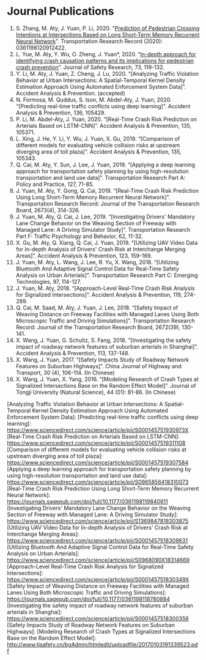 Journal Publications
======
1. S. Zhang, M. Aty, J. Yuan, P. Li, 2020. "[Prediction of Pedestrian Crossing Intentions at Intersections Based on Long Short-Term Memory Recurrent Neural Network]". Transportation Research Record (2020): 0361198120912422.
1. L. Yue, M. Aty, Y. Wu, O. Zheng, J. Yuan*, 2020. “[In-depth approach for identifying crash causation patterns and its implications for pedestrian crash prevention]”. Journal of Safety Research, 73, 119-132.
1. Y. Li, M. Aty, J. Yuan, Z. Cheng, J. Lu, 2020. “[Analyzing Traffic Violation Behavior at Urban Intersections: A Spatial-Temporal Kernel Density Estimation Approach Using Automated Enforcement System Data]”. Accident Analysis & Prevention. (accepted)
1. N. Formosa, M. Quddus, S. Ison, M. Abdel-Aty, J. Yuan, 2020. “[Predicting real-time traffic conflicts using deep learning]”. Accident Analysis & Prevention, 136, 105429.
1. P. Li, M. Abdel-Aty, J. Yuan, 2020. “[Real-Time Crash Risk Prediction on Arterials Based on LSTM-CNN]”. Accident Analysis & Prevention, 135, 105371.
1. L. Xing, J. He, Y. Li, Y. Wu, J. Yuan, X. Gu, 2019. “[Comparison of different models for evaluating vehicle collision risks at upstream diverging area of toll plaza]”. Accident Analysis & Prevention, 135, 105343.
1. Q. Cai, M. Aty, Y. Sun, J. Lee, J. Yuan, 2019. “[Applying a deep learning approach for transportation safety planning by using high-resolution transportation and land use data]”. Transportation Research Part A: Policy and Practice, 127, 71-85.
1. J. Yuan, M. Aty, Y. Gong, Q. Cai, 2019. “[Real-Time Crash Risk Prediction Using Long Short-Term Memory Recurrent Neural Network]”. Transportation Research Record: Journal of the Transportation Research Board, 2673(4), 314-326.
1. J. Yuan, M. Aty, Q. Cai, J. Lee, 2019. “[Investigating Drivers' Mandatory Lane Change Behavior on the Weaving Section of Freeway with Managed Lane: A Driving Simulator Study]”. Transportation Research Part F: Traffic Psychology and Behavior, 62, 11-32.
1. X. Gu, M. Aty, Q. Xiang, Q. Cai, J. Yuan, 2019. “[Utilizing UAV Video Data for In-depth Analysis of Drivers' Crash Risk at Interchange Merging Areas]”. Accident Analysis & Prevention, 123, 159-169.
1. J. Yuan, M. Aty, L. Wang, J. Lee, R. Yu, X. Wang, 2018. “[Utilizing Bluetooth And Adaptive Signal Control Data for Real-Time Safety Analysis on Urban Arterials]”. Transportation Research Part C: Emerging Technologies, 97, 114-127.
1. J. Yuan, M. Aty, 2018. “[Approach-Level Real-Time Crash Risk Analysis for Signalized Intersections]”. Accident Analysis & Prevention, 119, 274-289.
1. Q. Cai, M. Saad, M. Aty, J. Yuan, J. Lee, 2018. “[Safety Impact of Weaving Distance on Freeway Facilities with Managed Lanes Using Both Microscopic Traffic and Driving Simulations]”. Transportation Research Record: Journal of the Transportation Research Board, 2672(39), 130-141.
1. X. Wang, J. Yuan, G. Schultz, S. Fang, 2018. “[Investigating the safety impact of roadway network features of suburban arterials in Shanghai]”. Accident Analysis & Prevention, 113, 137-148.
1. X. Wang, J. Yuan, 2017. “[Safety Impacts Study of Roadway Network Features on Suburban Highways]”. China Journal of Highway and Transport, 30 (4), 106-114. (In Chinese)
1. X. Wang, J. Yuan, X. Yang, 2016. “[Modeling Research of Crash Types at Signalized Intersections Base on the Random Effect Model]”. Journal of Tongji University (Natural Science), 44 (01): 81-86. (In Chinese)






[Prediction of Pedestrian Crossing Intentions at Intersections Based on Long Short-Term Memory Recurrent Neural Network]: https://journals.sagepub.com/doi/full/10.1177/0361198120912422
[In-depth approach for identifying crash causation patterns and its implications for pedestrian crash prevention]: https://www.sciencedirect.com/science/article/pii/S002243752030027X
[Analyzing Traffic Violation Behavior at Urban Intersections: A Spatial-Temporal Kernel Density Estimation Approach Using Automated Enforcement System Data]: 
[Predicting real-time traffic conflicts using deep learning]: https://www.sciencedirect.com/science/article/pii/S000145751930973X
[Real-Time Crash Risk Prediction on Arterials Based on LSTM-CNN]: https://www.sciencedirect.com/science/article/pii/S0001457519311108 
[Comparison of different models for evaluating vehicle collision risks at upstream diverging area of toll plaza]: https://www.sciencedirect.com/science/article/pii/S0001457519307584
[Applying a deep learning approach for transportation safety planning by using high-resolution transportation and land use data]: https://www.sciencedirect.com/science/article/pii/S0965856418310073
[Real-Time Crash Risk Prediction Using Long Short-Term Memory Recurrent Neural Network]: https://journals.sagepub.com/doi/full/10.1177/0361198119840611
[Investigating Drivers' Mandatory Lane Change Behavior on the Weaving Section of Freeway with Managed Lane: A Driving Simulator Study]: https://www.sciencedirect.com/science/article/pii/S1369847818303875
[Utilizing UAV Video Data for In-depth Analysis of Drivers' Crash Risk at Interchange Merging Areas]: https://www.sciencedirect.com/science/article/pii/S0001457518309631
[Utilizing Bluetooth And Adaptive Signal Control Data for Real-Time Safety Analysis on Urban Arterials]: https://www.sciencedirect.com/science/article/pii/S0968090X18314669
[Approach-Level Real-Time Crash Risk Analysis for Signalized Intersections]: https://www.sciencedirect.com/science/article/pii/S000145751830349X
[Safety Impact of Weaving Distance on Freeway Facilities with Managed Lanes Using Both Microscopic Traffic and Driving Simulations]: https://journals.sagepub.com/doi/full/10.1177/0361198118780884
[Investigating the safety impact of roadway network features of suburban arterials in Shanghai]: https://www.sciencedirect.com/science/article/pii/S0001457518300356
[Safety Impacts Study of Roadway Network Features on Suburban Highways]: 
[Modeling Research of Crash Types at Signalized Intersections Base on the Random Effect Model]: http://www.tjsafety.cn/bgAdmin/htmledit/uploadfile/20170103191339523.pdf


